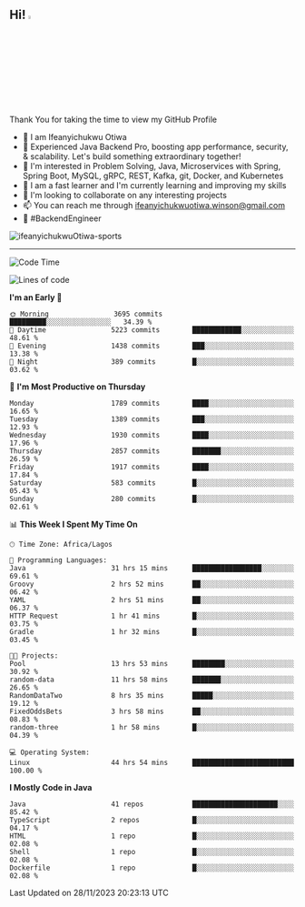 <!-- BLOG-POST-LIST:START --><!-- BLOG-POST-LIST:END -->

## Hi! <img src="https://media.giphy.com/media/hvRJCLFzcasrR4ia7z/giphy.gif" width="4%"> 

Thank You for taking the time to view my GitHub Profile

- 👋 I am Ifeanyichukwu Otiwa
- 🚀 Experienced Java Backend Pro, boosting app performance, security, & scalability. Let's build something extraordinary together!
- 👀 I'm interested in Problem Solving, Java, Microservices with Spring, Spring Boot, MySQL, gRPC, REST, Kafka, git, Docker, and Kubernetes
- 🌱 I am a fast learner and I'm currently learning and improving my skills
- 💞️ I'm looking to collaborate on any interesting projects
- 📫 You can reach me through ifeanyichukwuotiwa.winson@gmail.com
- 🚀 #BackendEngineer

<p align="left" marginTop="10px"> <img src="https://komarev.com/ghpvc/?username=ifeanyichukwuOtiwa-sports&label=Profile%20views&color=0e75b6&style=for-the-badge" alt="ifeanyichukwuOtiwa-sports" /> </p>

***

<!--START_SECTION:waka-->
![Code Time](http://img.shields.io/badge/Code%20Time-1%2C988%20hrs%207%20mins-blue)

![Lines of code](https://img.shields.io/badge/From%20Hello%20World%20I%27ve%20Written-4.1%20million%20lines%20of%20code-blue)

**I'm an Early 🐤** 

```text
🌞 Morning                3695 commits        █████████░░░░░░░░░░░░░░░░   34.39 % 
🌆 Daytime                5223 commits        ████████████░░░░░░░░░░░░░   48.61 % 
🌃 Evening                1438 commits        ███░░░░░░░░░░░░░░░░░░░░░░   13.38 % 
🌙 Night                  389 commits         █░░░░░░░░░░░░░░░░░░░░░░░░   03.62 % 
```
📅 **I'm Most Productive on Thursday** 

```text
Monday                   1789 commits        ████░░░░░░░░░░░░░░░░░░░░░   16.65 % 
Tuesday                  1389 commits        ███░░░░░░░░░░░░░░░░░░░░░░   12.93 % 
Wednesday                1930 commits        ████░░░░░░░░░░░░░░░░░░░░░   17.96 % 
Thursday                 2857 commits        ███████░░░░░░░░░░░░░░░░░░   26.59 % 
Friday                   1917 commits        ████░░░░░░░░░░░░░░░░░░░░░   17.84 % 
Saturday                 583 commits         █░░░░░░░░░░░░░░░░░░░░░░░░   05.43 % 
Sunday                   280 commits         █░░░░░░░░░░░░░░░░░░░░░░░░   02.61 % 
```


📊 **This Week I Spent My Time On** 

```text
🕑︎ Time Zone: Africa/Lagos

💬 Programming Languages: 
Java                     31 hrs 15 mins      █████████████████░░░░░░░░   69.61 % 
Groovy                   2 hrs 52 mins       ██░░░░░░░░░░░░░░░░░░░░░░░   06.42 % 
YAML                     2 hrs 51 mins       ██░░░░░░░░░░░░░░░░░░░░░░░   06.37 % 
HTTP Request             1 hr 41 mins        █░░░░░░░░░░░░░░░░░░░░░░░░   03.75 % 
Gradle                   1 hr 32 mins        █░░░░░░░░░░░░░░░░░░░░░░░░   03.45 % 

🐱‍💻 Projects: 
Pool                     13 hrs 53 mins      ████████░░░░░░░░░░░░░░░░░   30.92 % 
random-data              11 hrs 58 mins      ███████░░░░░░░░░░░░░░░░░░   26.65 % 
RandomDataTwo            8 hrs 35 mins       █████░░░░░░░░░░░░░░░░░░░░   19.12 % 
FixedOddsBets            3 hrs 58 mins       ██░░░░░░░░░░░░░░░░░░░░░░░   08.83 % 
random-three             1 hr 58 mins        █░░░░░░░░░░░░░░░░░░░░░░░░   04.39 % 

💻 Operating System: 
Linux                    44 hrs 54 mins      █████████████████████████   100.00 % 
```

**I Mostly Code in Java** 

```text
Java                     41 repos            █████████████████████░░░░   85.42 % 
TypeScript               2 repos             █░░░░░░░░░░░░░░░░░░░░░░░░   04.17 % 
HTML                     1 repo              █░░░░░░░░░░░░░░░░░░░░░░░░   02.08 % 
Shell                    1 repo              █░░░░░░░░░░░░░░░░░░░░░░░░   02.08 % 
Dockerfile               1 repo              █░░░░░░░░░░░░░░░░░░░░░░░░   02.08 % 
```




 Last Updated on 28/11/2023 20:23:13 UTC
<!--END_SECTION:waka-->

<!--
<p align="center">
![trophy](https://github-profile-trophy.vercel.app/?username=ifeanyichukwuOtiwa-sports&theme=onedark) (https://github.com/ryo-ma/github-profile-trophy)
</p>
-->

<!---
ifeanyi-otiwa/ifeanyi-otiwa is a ✨ special ✨ repository because its `README.md` (this file) appears on your GitHub profile.
You can click the Preview link to take a look at your changes.
--->
